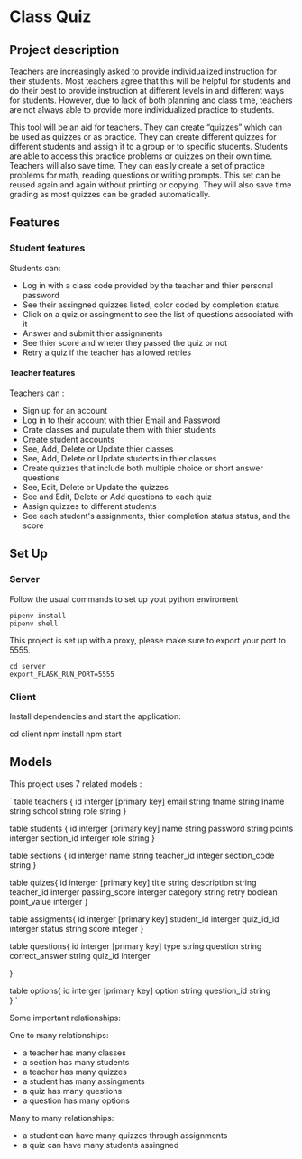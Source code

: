# Class Quiz 

## Project description

Teachers are increasingly asked to provide individualized instruction for their students. Most teachers agree that this will be helpful for students and do their best to provide instruction at different levels in and different ways for students. However, due to lack of both planning and class time, teachers are not always able to provide more individualized practice to students.  

This tool will be an aid for teachers. They can create “quizzes” which can be used as quizzes or as practice. They can create different quizzes for different students and assign it to a group or to specific students. Students are able to access this practice problems or quizzes on their own time. Teachers will also save time. They can easily create a set of practice problems for math, reading questions or writing prompts.  This set can be reused again and again without printing or copying.  They will also save time grading as most quizzes can be graded automatically.  


## Features

### Student features 

Students can: 
- Log in with a class code provided by the teacher and thier personal password
- See their assingned quizzes listed, color coded by completion status
- Click on a quiz or assingment to see the list of questions associated with it 
- Answer and submit thier assignments
- See thier score   and wheter they passed the quiz or not 
- Retry a quiz if the teacher has allowed retries 

#### Teacher features

Teachers can : 

- Sign up for an account 
- Log in to their account with  thier Email and Password
- Crate classes and pupulate them with thier students
- Create student accounts 
- See, Add, Delete or Update thier classes 
- See, Add, Delete or Update students in thier classes 
- Create quizzes that include both multiple choice or short answer questions
- See, Edit, Delete or Update the quizzes
- See and  Edit, Delete or Add questions to each quiz
- Assign quizzes to different students 
- See each student's assignments, thier completion status status, and the score 


## Set Up

### Server 
Follow the usual commands to set up yout python enviroment 

    pipenv install 
    pipenv shell 

This project is set up with a proxy, please make sure to export your port to 5555.

    cd server
    export_FLASK_RUN_PORT=5555 

### Client 

Install dependencies and  start the application:

  cd client
  npm install 
  npm start

 
##  Models 

This project uses 7 related models :

 ` table teachers {
  id interger [primary key]
  email string 
  fname string
  lname string 
  school string 
  role string
}

table students {
  id interger [primary key]
  name string 
  password string 
  points interger 
  section_id interger
  role string 
}


table sections {
 id interger 
 name string 
 teacher_id integer
 section_code string
}

table  quizes{
  id interger [primary key]
  title string
  description string
  teacher_id interger
  passing_score interger 
  category string
  retry boolean 
  point_value interger
}

table assigments{
  id interger [primary key]
  student_id interger 
  quiz_id_id interger 
  status string
  score integer
}

table  questions{
  id interger [primary key]
  type string
  question string  
  correct_answer string 
  quiz_id interger
   
}

table  options{
  id interger [primary key]
  option string
  question_id string     
}
`

Some important relationships: 

  One to many relationships: 
- a teacher has many classes 
- a section has many students 
- a teacher has many quizzes 
- a student has many assingments 
- a quiz has many questions 
- a question has many options 

Many to many relationships: 
- a student can have many quizzes through assignments 
- a quiz can have many students assingned 



